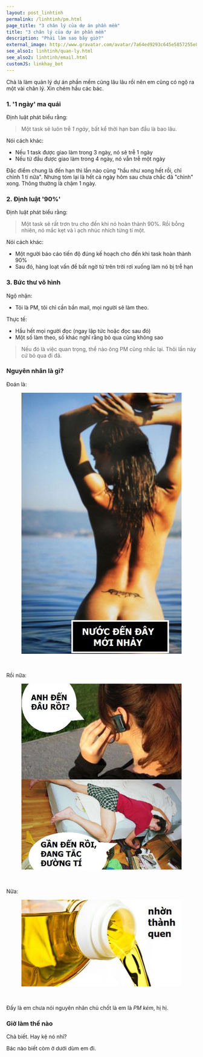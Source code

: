 ```yaml
---
layout: post_linhtinh
permalink: /linhtinh/pm.html
page_title: "3 chân lý của dự án phần mềm"
title: "3 chân lý của dự án phần mềm"
description: "Phải làm sao bây giờ?"
external_image: http://www.gravatar.com/avatar/7a64ed9293c645e5857255e8f2320a8d?s=292
see_also1: linhtinh/quan-ly.html
see_also2: linhtinh/email.html
customJS: linkhay_bot
---
```

Chả là làm quản lý dự án phần mềm cũng lâu lâu rồi nên em cũng có ngộ ra một vài chân lý. Xin chém hầu các bác.

### 1. '1 ngày' ma quái

Định luật phát biểu rằng:

>Một task sẽ luôn trễ *1 ngày*, bất kể thời hạn ban đầu là bao lâu.

Nói cách khác:

- Nếu 1 task được giao làm trong 3 ngày, nó sẽ trễ 1 ngày
- Nếu từ đầu được giao làm trong 4 ngày, nó vẫn trễ một ngày

Đặc điểm chung là đến hạn thì lần nào cũng "hầu như xong hết rồi, chỉ chỉnh 1 tí nữa". Nhưng tóm lại là hết cả ngày hôm sau chưa chắc đã "chỉnh" xong. Thông thường là chậm 1 ngày.

### 2. Định luật '90%'

Định luật phát biểu rằng:

>Một task sẽ rất trơn tru cho đến khi nó hoàn thành 90%. Rồi bỗng nhiên, nó mắc kẹt và ì ạch nhúc nhích từng tí một.

Nói cách khác:

- Một người báo cáo tiến độ đúng kế hoạch cho đến khi task hoàn thành 90%
- Sau đó, hàng loạt vấn đề bất ngờ từ trên trời rơi xuống làm nó bị trễ hạn

### 3. Bức thư vô hình

Ngộ nhận:

- Tôi là PM, tôi chỉ cần bắn mail, mọi người sẽ làm theo.

Thực tế:

- Hầu hết mọi người đọc (ngay lập tức hoặc đọc sau đó)
- Một số làm theo, số khác nghĩ rằng bỏ qua cũng không sao

>Nếu đó là việc quan trọng, thể nào ông PM cũng nhắc lại. Thôi lần này cứ bỏ qua đi đã.

### Nguyên nhân là gì?

Đoán là:

<figure>
  <div class="img-container">
  <img src="/media/behind.jpg" alt="Nước đến mông mới nhổm"></img>
  </div>
</figure>

<br/>

Rồi nữa:

<figure>
  <div class="img-container">
  <img src="/media/lie.jpg" alt="Không ngượng mồm"></img>
  </div>
</figure>

<br/>

Nữa:

<figure>
  <div class="img-container">
  <img src="/media/oil.jpg" alt="Nhờn thành quen"></img>
  </div>
</figure>

<br/>

Đấy là em chưa nói nguyên nhân chủ chốt là em là *PM kém*, hị hị.

### Giờ làm thế nào

Chả biết. Hay kệ nó nhỉ?

Bác nào biết còm ở dưới dùm em đi.

<style type="text/css" scoped>#mingid_comment_iframe {width:100%}</style>
<div id="vietid_comments_content" data-url="http://www.mangcut.vn/linhtinh/pm.html"></div>